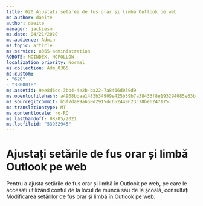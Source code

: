 ```yaml
---
title: 620 Ajustați setarea de fus orar și limbă Outlook pe web
ms.author: daeite
author: daeite
manager: jackiesm
ms.date: 04/21/2020
ms.audience: Admin
ms.topic: article
ms.service: o365-administration
ROBOTS: NOINDEX, NOFOLLOW
localization_priority: Normal
ms.collection: Adm_O365
ms.custom:
- "620"
- "3800018"
ms.assetid: 9ee8d6dc-3bb4-4e2b-ba22-7a8466d039d9
ms.openlocfilehash: a4908bdaa1483b34909e425b39b7a38433f8e193294085e63bf08b267d967424
ms.sourcegitcommit: b5f7da89a650d2915dc652449623c78be6247175
ms.translationtype: MT
ms.contentlocale: ro-RO
ms.lasthandoff: 08/05/2021
ms.locfileid: "53952945"
---
```

# <a name="adjust-time-zone-and-language-settings-in-outlook-on-the-web"></a>Ajustați setările de fus orar și limbă Outlook pe web

Pentru a ajusta setările de fus orar și limbă în Outlook pe web, pe care le accesați utilizând contul de la locul de muncă sau de la școală, consultați Modificarea setărilor de fus orar și limbă [în Outlook pe web](https://support.office.com/article/65239869-12e7-4a9d-bca1-76b0ad7ce273d).
  